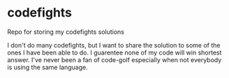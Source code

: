 # codefights
Repo for storing my codefights solutions

I don't do many codefights, but I want to share the solution to some of the ones I have been able to do.  I guarentee none of my code will win shortest answer.  I've never been a fan of code-golf especially when not everybody is using the same language.

